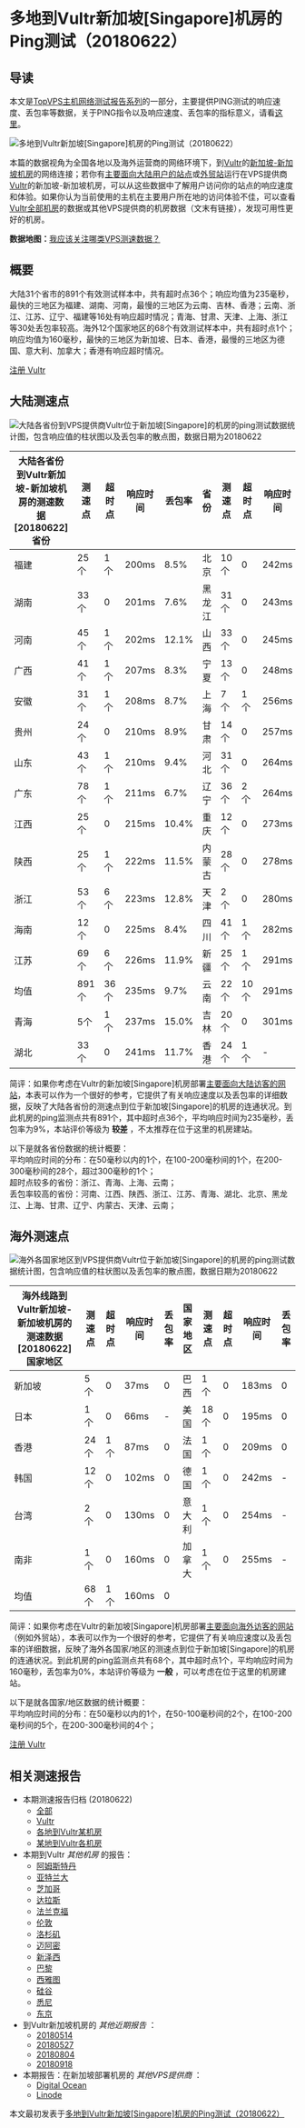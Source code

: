 #  多地到Vultr新加坡[Singapore]机房的Ping测试（20180622） 

## 导读

本文是[TopVPS主机网络测试报告系列](https://vps123.top/pingtest)的一部分，主要提供PING测试的响应速度、丢包率等数据，关于PING指令以及响应速度、丢包率的指标意义，请看[这里](https://vps123.top/what-is-ping.html)。

![多地到Vultr新加坡\[Singapore\]机房的Ping测试（20180622）](/images/thumbnails/to_vultr_Singapore.png)

本篇的数据视角为全国各地以及海外运营商的网络环境下，到[Vultr](https://vps123.top/go/vultr)的[新加坡-新加坡机房](https://vps123.top/vultr-facilities.html#singapore)的网络连接；若你有[主要面向大陆用户的站点](https://vps123.top/website-for-mainland-users.html)或[外贸站](https://vps123.top/website-for-internation-trade.html)运行在VPS提供商[Vultr](https://vps123.top/go/vultr)的新加坡-新加坡机房，可以从这些数据中了解用户访问你的站点的响应速度和体验。如果你认为当前使用的主机在主要用户所在地的访问体验不佳，可以查看[Vultr全部机房](/vultr/isp/china/20180622-vultr-isp-china.md)的数据或其他VPS提供商的机房数据（文末有链接），发现可用性更好的机房。

**数据地图：**[我应该关注哪类VPS测速数据？](https://vps123.top/find-pingtest-data-you-need.html)

## 概要

大陆31个省市的891个有效测试样本中，共有超时点36个；响应均值为235毫秒，最快的三地区为福建、湖南、河南，最慢的三地区为云南、吉林、香港；云南、浙江、江苏、辽宁、福建等16处有响应超时情况；青海、甘肃、天津、上海、浙江等30处丢包率较高。海外12个国家地区的68个有效测试样本中，共有超时点1个；响应均值为160毫秒，最快的三地区为新加坡、日本、香港，最慢的三地区为德国、意大利、加拿大；香港有响应超时情况。

[注册 Vultr](https://vps123.top/go/vultr/_btn1)

## 大陆测速点

![大陆各省份到VPS提供商Vultr位于新加坡\[Singapore\]的机房的ping测试数据统计图，包含响应值的柱状图以及丢包率的散点图，数据日期为20180622](/images/pingtests/vultr_20180622/plot_idc_vultr_singapore-singapore_20180622_mainland.png)

大陆各省份到Vultr新加坡-新加坡机房的测速数据 [20180622] 省份 | 测速点 | 超时点 | 响应时间 | 丢包率 | 省份 | 测速点 | 超时点 | 响应时间 | 丢包率  
---|---|---|---|---|---|---|---|---|---  
福建 | 25个 | 1个 | 200ms | 8.5% | 北京 | 10个 | 0 | 242ms | 12.3%  
湖南 | 33个 | 0 | 201ms | 7.6% | 黑龙江 | 31个 | 0 | 243ms | 10.1%  
河南 | 45个 | 1个 | 202ms | 12.1% | 山西 | 33个 | 0 | 245ms | 6.0%  
广西 | 41个 | 1个 | 207ms | 8.3% | 宁夏 | 13个 | 0 | 248ms | 9.0%  
安徽 | 31个 | 1个 | 208ms | 8.7% | 上海 | 7个 | 1个 | 256ms | 13.0%  
贵州 | 24个 | 0 | 210ms | 8.9% | 甘肃 | 14个 | 0 | 257ms | 14.2%  
山东 | 43个 | 1个 | 210ms | 9.4% | 河北 | 31个 | 0 | 264ms | 8.3%  
广东 | 78个 | 1个 | 211ms | 6.7% | 辽宁 | 36个 | 2个 | 264ms | 10.8%  
江西 | 25个 | 0 | 215ms | 10.4% | 重庆 | 12个 | 0 | 273ms | 7.9%  
陕西 | 25个 | 1个 | 222ms | 11.5% | 内蒙古 | 28个 | 0 | 278ms | 10.5%  
浙江 | 53个 | 6个 | 223ms | 12.8% | 天津 | 2个 | 0 | 280ms | 13.3%  
海南 | 12个 | 0 | 225ms | 8.4% | 四川 | 41个 | 1个 | 282ms | 8.1%  
江苏 | 69个 | 6个 | 226ms | 11.9% | 新疆 | 25个 | 1个 | 291ms | 9.9%  
均值 | 891个 | 36个 | 235ms | 9.7% | 云南 | 22个 | 10个 | 291ms | 10.9%  
青海 | 5个 | 1个 | 237ms | 15.0% | 吉林 | 20个 | 0 | 301ms | 8.8%  
湖北 | 33个 | 0 | 241ms | 11.7% | 香港 | 24个 | 1个 | - | -  
  
简评：如果你考虑在Vultr的新加坡[Singapore]机房部署[主要面向大陆访客的网站](website-for-mainland-users.html)，本表可以作为一个很好的参考，它提供了有关响应速度以及丢包率的详细数据，反映了大陆各省份的测速点到位于新加坡[Singapore]的机房的连通状况。到此机房的ping监测点共有891个，其中超时点36个，平均响应时间为235毫秒，丢包率为9%，本站评价等级为 **较差** ，不太推荐在位于这里的机房建站。

以下是就各省份数据的统计概要：  
平均响应时间的分布：在50毫秒以内的1个，在100-200毫秒间的1个，在200-300毫秒间的28个，超过300毫秒的1个；  
超时点较多的省份：浙江、青海、上海、云南；  
丢包率较高的省份：河南、江西、陕西、浙江、江苏、青海、湖北、北京、黑龙江、上海、甘肃、辽宁、内蒙古、天津、云南；

## 海外测速点

![海外各国家地区到VPS提供商Vultr位于新加坡\[Singapore\]的机房的ping测试数据统计图，包含响应值的柱状图以及丢包率的散点图，数据日期为20180622](/images/pingtests/vultr_20180622/plot_idc_vultr_singapore-singapore_20180622_overseas.png)

海外线路到Vultr新加坡-新加坡机房的测速数据 [20180622] 国家地区 | 测速点 | 超时点 | 响应时间 | 丢包率 | 国家地区 | 测速点 | 超时点 | 响应时间 | 丢包率  
---|---|---|---|---|---|---|---|---|---  
新加坡 | 5个 | 0 | 37ms | 0 | 巴西 | 1个 | 0 | 183ms | 0  
日本 | 1个 | 0 | 66ms | - | 美国 | 18个 | 0 | 195ms | 0  
香港 | 24个 | 1个 | 87ms | 0 | 法国 | 1个 | 0 | 209ms | 0  
韩国 | 12个 | 0 | 102ms | 0 | 德国 | 1个 | 0 | 242ms | -  
台湾 | 2个 | 0 | 130ms | 0 | 意大利 | 1个 | 0 | 254ms | -  
南非 | 1个 | 0 | 160ms | 0 | 加拿大 | 1个 | 0 | 255ms | -  
均值 | 68个 | 1个 | 160ms | 0 |  |  |  |  |   
  
简评：如果你考虑在Vultr的新加坡[Singapore]机房部署[主要面向海外访客的网站](https://vps123.top/website-for-internation-trade.html)（例如外贸站），本表可以作为一个很好的参考，它提供了有关响应速度以及丢包率的详细数据，反映了海外各国家/地区的测速点到位于新加坡[Singapore]的机房的连通状况。到此机房的ping监测点共有68个，其中超时点1个，平均响应时间为160毫秒，丢包率为0%，本站评价等级为 **一般** ，可以考虑在位于这里的机房建站。

以下是就各国家/地区数据的统计概要：  
平均响应时间的分布：在50毫秒以内的1个，在50-100毫秒间的2个，在100-200毫秒间的5个，在200-300毫秒间的4个；

[注册 Vultr](https://vps123.top/go/vultr/_btn2)

## 相关测速报告

  * 本期测速报告归档 (20180622) 
    * [全部](https://vps123.top/pingtests/20180622 "本期各VPS提供商全部测速报告")
    * [Vultr](https://vps123.top/pingtests/idc-vultr/20180622 "本期Vultr的全部测速报告")
    * [各地到Vultr某机房](https://vps123.top/pingtests/idc-vultr/isp-global/20180622 "以Vultr某机房为关注对象的视角，横向比较大陆各省份、海外各国家地区")
    * [某地到Vultr各机房](https://vps123.top/pingtests/idc-vultr/facility-all/20180622 "以大陆某省份为关注对象的视角，横向比较Vultr各机房")
  * 本期到Vultr _其他机房_ 的报告： 
    * [阿姆斯特丹](/vultr/idc/amsterdam/20180622-vultr-idc-amsterdam.md "多地到Vultr阿姆斯特丹机房的Ping测试 20180622")
    * [亚特兰大](/vultr/idc/atlanta/20180622-vultr-idc-atlanta.md "多地到Vultr亚特兰大机房的Ping测试 20180622")
    * [芝加哥](/vultr/idc/chicago/20180622-vultr-idc-chicago.md "多地到Vultr芝加哥机房的Ping测试 20180622")
    * [达拉斯](/vultr/idc/dallas/20180622-vultr-idc-dallas.md "多地到Vultr达拉斯机房的Ping测试 20180622")
    * [法兰克福](/vultr/idc/frankfurt/20180622-vultr-idc-frankfurt.md "多地到Vultr法兰克福机房的Ping测试 20180622")
    * [伦敦](/vultr/idc/london/20180622-vultr-idc-london.md "多地到Vultr伦敦机房的Ping测试 20180622")
    * [洛杉矶](/vultr/idc/losangeles/20180622-vultr-idc-losangeles.md "多地到Vultr洛杉矶机房的Ping测试 20180622")
    * [迈阿密](/vultr/idc/miami/20180622-vultr-idc-miami.md "多地到Vultr迈阿密机房的Ping测试 20180622")
    * [新泽西](/vultr/idc/newjersey/20180622-vultr-idc-newjersey.md "多地到Vultr新泽西机房的Ping测试 20180622")
    * [巴黎](/vultr/idc/paris/20180622-vultr-idc-paris.md "多地到Vultr巴黎机房的Ping测试 20180622")
    * [西雅图](/vultr/idc/seattle/20180622-vultr-idc-seattle.md "多地到Vultr西雅图机房的Ping测试 20180622")
    * [硅谷](/vultr/idc/siliconvalley/20180622-vultr-idc-siliconvalley.md "多地到Vultr硅谷机房的Ping测试 20180622")
    * [悉尼](/vultr/idc/sydney/20180622-vultr-idc-sydney.md "多地到Vultr悉尼机房的Ping测试 20180622")
    * [东京](/vultr/idc/tokyo/20180622-vultr-idc-tokyo.md "多地到Vultr东京机房的Ping测试 20180622")
  * 到Vultr新加坡机房的 _其他近期报告_ ： 
    * [20180514](/vultr/idc/singapore/20180514-vultr-idc-singapore.md "多地到Vultr新加坡机房的Ping测试 20180514")
    * [20180527](/vultr/idc/singapore/20180527-vultr-idc-singapore.md "多地到Vultr新加坡机房的Ping测试 20180527")
    * [20180804](/vultr/idc/singapore/20180804-vultr-idc-singapore.md "多地到Vultr新加坡机房的Ping测试 20180804")
    * [20180918](/vultr/idc/singapore/20180918-vultr-idc-singapore.md "多地到Vultr新加坡机房的Ping测试 20180918")
  * 本期报告：在新加坡部署机房的 _其他VPS提供商_ ： 
    * [Digital Ocean](do/idc/singapore/20180622-do-idc-singapore.md "多地到Digital Ocean新加坡机房的Ping测试 20180622")
    * [Linode](/linode/idc/singapore/20180622-linode-idc-singapore.md "多地到Linode新加坡机房的Ping测试 20180622")



本文最初发表于[多地到Vultr新加坡[Singapore]机房的Ping测试（20180622）](https://vps123.top/pingtest/20180622-vultr-idc-singapore.html)
